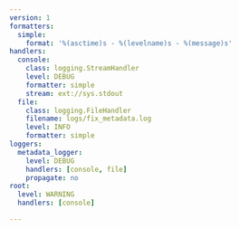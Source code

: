 ```yaml
---
version: 1
formatters:
  simple:
    format: '%(asctime)s - %(levelname)s - %(message)s'
handlers:
  console:
    class: logging.StreamHandler
    level: DEBUG
    formatter: simple
    stream: ext://sys.stdout
  file:
    class: logging.FileHandler
    filename: logs/fix_metadata.log
    level: INFO
    formatter: simple
loggers:
  metadata_logger:
    level: DEBUG
    handlers: [console, file]
    propagate: no
root:
  level: WARNING
  handlers: [console]

---
```


